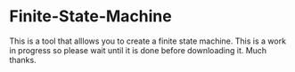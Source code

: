 # Finite-State-Machine

This is a tool that alllows you to create a finite state machine. This is a work in progress so please wait until it is done before downloading it. Much thanks.
